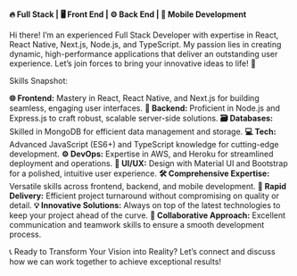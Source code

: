 **🔥 Full Stack | 🖥️ Front End | ⚙️ Back End | 📱 Mobile Development**

Hi there! I’m an experienced Full Stack Developer with expertise in React, React Native, Next.js, Node.js, and TypeScript. My passion lies in creating dynamic, high-performance applications that deliver an outstanding user experience. Let’s join forces to bring your innovative ideas to life! 🌟

Skills Snapshot:

**🌐 Frontend:** Mastery in React, React Native, and Next.js for building seamless, engaging user interfaces.
**🔧 Backend:** Proficient in Node.js and Express.js to craft robust, scalable server-side solutions.
**🗃️ Databases:** Skilled in MongoDB for efficient data management and storage.
**💻 Tech:** Advanced JavaScript (ES6+) and TypeScript knowledge for cutting-edge development.
**⚙️ DevOps:** Expertise in AWS, and Heroku for streamlined deployment and operations.
**🎨 UI/UX:** Design with Material UI and Bootstrap for a polished, intuitive user experience.
**🛠️ Comprehensive Expertise:** Versatile skills across frontend, backend, and mobile development.
**🚀 Rapid Delivery:** Efficient project turnaround without compromising on quality or detail.
**💡 Innovative Solutions:** Always on top of the latest technologies to keep your project ahead of the curve.
**🤝 Collaborative Approach:** Excellent communication and teamwork skills to ensure a smooth development process.

📞 Ready to Transform Your Vision into Reality? Let’s connect and discuss how we can work together to achieve exceptional results!
